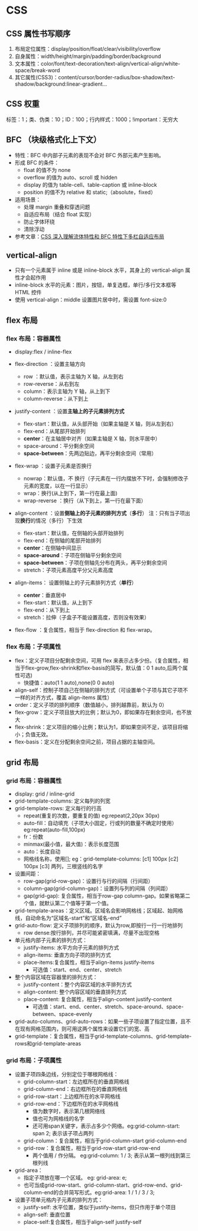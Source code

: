 # CSS

## CSS 属性书写顺序

1. 布局定位属性：display/position/float/clear/visibility/overflow
2. 自身属性：width/height/margin/padding/border/background
3. 文本属性：color/font/text-decoration/text-align/vertical-align/white-space/break-word
4. 其它属性(CSS3)：content/cursor/border-radius/box-shadow/text-shadow/background:linear-gradient...

## CSS 权重

标签：1；类、伪类：10；ID：100；行内样式：1000；!important：无穷大

## BFC （块级格式化上下文）

- 特性：BFC 中内部子元素的表现不会对 BFC 外部元素产生影响。
- 形成 BFC 的条件：
  - float 的值不为 none
  - overflow 的值为 auto、scroll 或 hidden
  - display 的值为 table-cell、table-caption 或 inline-block
  - position 的值不为 relative 和 static;（absolute，fixed）
- 适用场景：
  - 处理 margin 重叠和穿透问题
  - 自适应布局（结合 float 实现）
  - 防止字体环绕
  - 清除浮动
- 参考文章：[CSS 深入理解流体特性和 BFC 特性下多栏自适应布局](https://www.zhangxinxu.com/wordpress/2015/02/css-deep-understand-flow-bfc-column-two-auto-layout/)

## vertical-align

- 只有一个元素属于 inline 或是 inline-block 水平，其身上的 vertical-align 属性才会起作用
- inline-block 水平的元素：图片，按钮，单复选框，单行/多行文本框等 HTML 控件
- 使用 vertical-align：middle 设置图片居中时，需设置 font-size:0

## flex 布局

### flex 布局：容器属性

- display:flex / inline-flex
- flex-direction ：设置主轴方向
  - row ：默认值，表示主轴为 X 轴，从左到右
  - row-reverse：从右到左
  - column：表示主轴为 Y 轴，从上到下
  - column-reverse：从下到上
- justify-content ：设置**主轴上的子元素排列方式**
  - flex-start：默认值，从头部开始（如果主轴是 X 轴，则从左到右）
  - flex-end：从尾部开始排列
  - **center**：在主轴居中对齐（如果主轴是 X 轴，则水平居中）
  - space-around：平分剩余空间
  - **space-between**：先两边贴边，再平分剩余空间（常用）
- flex-wrap ：设置子元素是否换行
  - nowrap：默认值，不 换行（子元素在一行内摆放不下时，会强制修改子元素的宽度，以在一行显示）
  - wrap：换行(从上到下，第一行在最上面)
  - wrap-reverse ：换行（从下到上，第一行在最下面）

- align-content ：设置**侧轴上的子元素的排列方式**（**多行**）
  注：只有当子项出现**换行**的情况（多行）下生效
  - flex-start：默认值，在侧轴的头部开始排列
  - flex-end：在侧轴的尾部开始排列
  - **center**：在侧轴中间显示
  - **space-around**：子项在侧轴平分剩余空间
  - **space-between**：子项在侧轴先分布在两头，再平分剩余空间
  - stretch：子项元素高度平分父元素高度
- align-items： 设置侧轴上的子元素排列方式（**单行**）
  - **center**：垂直居中
  - flex-start：默认值，从上到下
  - flex-end：从下到上
  - stretch：拉伸（子盒子不能设置高度，否则没有效果）
- flex-flow ：复合属性，相当于 flex-direction 和 flex-wrap。

### flex 布局：子项属性

- flex：定义子项目分配剩余空间，可用 flex 来表示占多少份。（复合属性，相当于flex-grow,flex-shrink和flex-basis的简写，默认值：0 1 auto,后两个属性可选)
  - 快捷值：auto(1 1 auto),none(0 0 auto)
- align-self：控制子项自己在侧轴的排列方式（可设置单个子项与其它子项不一样的对齐方式，覆盖 align-items 属性）
- order：定义子项的排列顺序（数值越小，排列越靠前，默认为 0）
- flex-grow：定义子项目放大的比例；默认为0，即如果存在剩余空间，也不放大
- flex-shrink：定义项目的缩小比例；默认为1，即如果空间不足，该项目将缩小；负值无效。
- flex-basis：定义在分配剩余空间之前，项目占据的主轴空间。

## grid 布局

### grid 布局：容器属性

- display: grid / inline-grid
- grid-template-columns: 定义每列的列宽
- grid-template-rows: 定义每行的行高
  - repeat(重复的次数，要重复的值) eg:repeat(2,20px 30px)
  - auto-fill：自动填充（子项大小固定，行或列的数量不确定时使用）  eg:repeat(auto-fill,100px)
  - fr：份数
  - minmax(最小值，最大值)：表示长度范围
  - auto：长度自动
  - 网格线名称，使用[]; eg：grid-template-columns: [c1] 100px [c2] 100px [c3]  两列，三根竖线的名字
- 设置间距：
  - row-gap(grid-row-gap)：设置行与行的间隔（行间距）
  - column-gap(grid-column-gap)：设置列与列的间隔（列间距）
  - gap(grid-gap): 复合属性，相当于row-gap column-gap。如果省略第二个值，就默认第二个值等于第一个值。
- grid-template-areas：定义区域。区域名会影响网格线；区域起、始网格线，自动命名为“区域名-start”和“区域名-end”
- grid-auto-flow: 定义子项排列的顺序，默认为row,即按行一行一行地排列
  - row dense:按行排列，并尽可能紧密填满，尽量不出现空格
- 单元格内部子元素的排列方式：
  - justify-items: 水平方向子元素的排列方式
  - align-items: 垂直方向子项的排列方式
  - place-items:复合属性，相当于align-items justify-items
    - 可选值：start、end、center、stretch
- 整个内容区域在容器里的排列方式：
  - justify-content：整个内容区域的水平排列方式
  - align-content: 整个内容区域的垂直排列方式
  - place-content: 复合属性，相当于align-content justify-content
    - 可选值：start、end、center、stretch、space-around、space-between、space-evenly
- grid-auto-columns、grid-auto-rows：如果一些子项设置了指定位置，且不在现有网格范围内，则可用这两个属性来设置它们的宽、高
- grid-template：复合属性，相当于grid-template-columns、grid-template-rows和grid-template-areas
  
### grid 布局：子项属性

- 设置子项四条边线，分别定位于哪根网格线：
  - grid-column-start：左边框所在的垂直网格线
  - grid-column-end：右边框所在的垂直网格线
  - grid-row-start：上边框所在的水平网格线
  - grid-row-end：下边框所在的水平网格线
    - 值为数字时，表示第几根网络线
    - 值也可为网格线的名字
    - 还可用span关键字，表示占多少个网络。eg:grid-column-start: span 2; 表示该子项占两列
  - grid-column：复合属性，相当于grid-column-start grid-column-end
  - grid-row：复合属性，相当于grid-row-start grid-row-end
    - 两个值用 / 作分隔。 eg:grid-column: 1 / 3; 表示从第一根列线到第三根列线
- grid-area：
  - 指定子项放在哪一个区域。 eg: grid-area: e;
  - 也可当成grid-row-start、grid-column-start、grid-row-end、grid-column-end的合并简写形式。eg:grid-area: 1 / 1 / 3 / 3;
- 设置子项单元格内子元素的排列方式：
  - justify-self: 水平位置，类似于justify-items，但只作用于单个项目
  - align-self: 垂直位置
  - place-self:复合属性，相当于align-self justify-self
